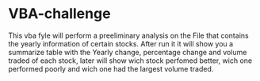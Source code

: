 # VBA-challenge

This vba fyle will perform a preeliminary analysis on the File that contains the yearly information of certain stocks. After run it it will show you a summarize table with the Yearly change, percentage change and volume traded of each stock, later will show wich stock perfomed better, wich one performed poorly and wich one had the largest volume traded.

